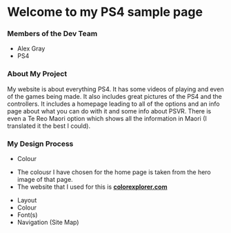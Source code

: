 # Welcome to my PS4 sample page

### Members of the Dev Team
- Alex Gray
- PS4

### About My Project

My website is about everything PS4.
It has some videos of playing and even of the games being made. 
It also includes great pictures of the PS4 and the controllers.
It includes a homepage leading to all of the options and an info page about what you can do with it and some info about PSVR.
There is even a Te Reo Maori option which shows all the information in Maori (I translated it the best I could).

### My Design Process

- Colour
* The colousr I have chosen for the home page is taken from the hero image of that page.
* The website that I used for this is [**colorexplorer.com**](http://www.colorexplorer.com/imageimport.aspx)
- Layout
- Colour
- Font(s)
- Navigation (Site Map)
